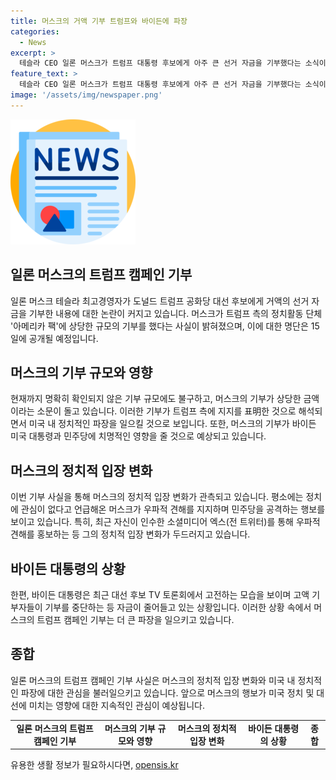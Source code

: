 ```yaml
---
title: 머스크의 거액 기부 트럼프와 바이든에 파장
categories:
  - News
excerpt: >
  테슬라 CEO 일론 머스크가 트럼프 대통령 후보에게 아주 큰 선거 자금을 기부했다는 소식이 전해졌다. 머스크는 이전에는 정치에 별 관심이 없다고 밝힌 바 있으나, 최근 우파적 견해를 지지하는 발언과 민주당을 공격하는 행동을 보였다. 머스크의 트럼프 측 지지는 바이든 대통령과 민주당에 치명적일 수 있다는 관측도 나오고 있다. 아메리카 팩이 15일에 기부자 명단을 공개할 예정이며, 이로 인해 향후 정치적 파장이 예상된다.
feature_text: >
  테슬라 CEO 일론 머스크가 트럼프 대통령 후보에게 아주 큰 선거 자금을 기부했다는 소식이 전해졌다. 머스크는 이전에는 정치에 별 관심이 없다고 밝힌 바 있으나, 최근 우파적 견해를 지지하는 발언과 민주당을 공격하는 행동을 보였다. 머스크의 트럼프 측 지지는 바이든 대통령과 민주당에 치명적일 수 있다는 관측도 나오고 있다. 아메리카 팩이 15일에 기부자 명단을 공개할 예정이며, 이로 인해 향후 정치적 파장이 예상된다.
image: '/assets/img/newspaper.png'
---
```


<p><img src="/assets/img/newspaper.png" alt="kimp 속보" /></p>

<h2 data-ke-size="size26">일론 머스크의 트럼프 캠페인 기부</h2>

<p data-ke-size="size16">일론 머스크 테슬라 최고경영자가 도널드 트럼프 공화당 대선 후보에게 거액의 선거 자금을 기부한 내용에 대한 논란이 커지고 있습니다. 머스크가 트럼프 측의 정치활동 단체 '아메리카 팩'에 상당한 규모의 기부를 했다는 사실이 밝혀졌으며, 이에 대한 명단은 15일에 공개될 예정입니다.</p>

<h2 data-ke-size="size26">머스크의 기부 규모와 영향</h2>

<p data-ke-size="size16">현재까지 명확히 확인되지 않은 기부 규모에도 불구하고, 머스크의 기부가 상당한 금액이라는 소문이 돌고 있습니다. 이러한 기부가 트럼프 측에 지지를 표明한 것으로 해석되면서 미국 내 정치적인 파장을 일으킬 것으로 보입니다. 또한, 머스크의 기부가 바이든 미국 대통령과 민주당에 치명적인 영향을 줄 것으로 예상되고 있습니다.</p>

<h2 data-ke-size="size26">머스크의 정치적 입장 변화</h2>

<p data-ke-size="size16">이번 기부 사실을 통해 머스크의 정치적 입장 변화가 관측되고 있습니다. 평소에는 정치에 관심이 없다고 언급해온 머스크가 우파적 견해를 지지하며 민주당을 공격하는 행보를 보이고 있습니다. 특히, 최근 자신이 인수한 소셜미디어 엑스(전 트위터)를 통해 우파적 견해를 홍보하는 등 그의 정치적 입장 변화가 두드러지고 있습니다.</p>

<h2 data-ke-size="size26">바이든 대통령의 상황</h2>

<p data-ke-size="size16">한편, 바이든 대통령은 최근 대선 후보 TV 토론회에서 고전하는 모습을 보이며 고액 기부자들이 기부를 중단하는 등 자금이 줄어들고 있는 상황입니다. 이러한 상황 속에서 머스크의 트럼프 캠페인 기부는 더 큰 파장을 일으키고 있습니다.</p>

<h2 data-ke-size="size26">종합</h2>

<p data-ke-size="size16">일론 머스크의 트럼프 캠페인 기부 사실은 머스크의 정치적 입장 변화와 미국 내 정치적인 파장에 대한 관심을 불러일으키고 있습니다. 앞으로 머스크의 행보가 미국 정치 및 대선에 미치는 영향에 대한 지속적인 관심이 예상됩니다.</p>

<table>
  <tr>
    <td style="text-align: center; height: 17px;"><b>일론 머스크의 트럼프 캠페인 기부</b></td>
    <td style="text-align: center; height: 17px;"><b>머스크의 기부 규모와 영향</b></td>
    <td style="text-align: center; height: 17px;"><b>머스크의 정치적 입장 변화</b></td>
    <td style="text-align: center; height: 17px;"><b>바이든 대통령의 상황</b></td>
    <td style="text-align: center; height: 17px;"><b>종합</b></td>
  </tr>
</table>
유용한 생활 정보가 필요하시다면, <a href="https://opensis.kr" rel="dofollow">opensis.kr</a>


